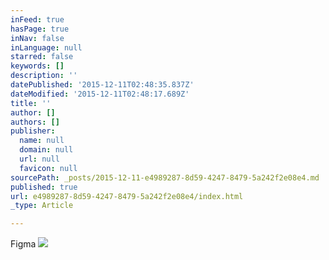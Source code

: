 ```yaml
---
inFeed: true
hasPage: true
inNav: false
inLanguage: null
starred: false
keywords: []
description: ''
datePublished: '2015-12-11T02:48:35.837Z'
dateModified: '2015-12-11T02:48:17.689Z'
title: ''
author: []
authors: []
publisher:
  name: null
  domain: null
  url: null
  favicon: null
sourcePath: _posts/2015-12-11-e4989287-8d59-4247-8479-5a242f2e08e4.md
published: true
url: e4989287-8d59-4247-8479-5a242f2e08e4/index.html
_type: Article

---
```

Figma
![](https://the-grid-user-content.s3-us-west-2.amazonaws.com/f851a292-c3a0-4075-926b-425045a54c4a.png)